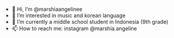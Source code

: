 - 👋 Hi, I’m @marshiaangelinee
- 👀 I’m interested in music and korean language
- 🌱 I’m currently a middle school student in Indonesia (9th grade)
- 📫 How to reach me: instagram @marshia.angeline

<!---
marshiaangelinee/marshiaangelinee is a ✨ special ✨ repository because its `README.md` (this file) appears on your GitHub profile.
You can click the Preview link to take a look at your changes.
--->
